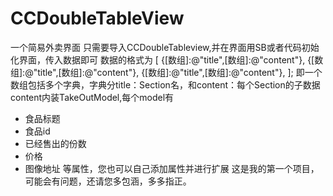 # CCDoubleTableView
一个简易外卖界面
只需要导入CCDoubleTableview,并在界面用SB或者代码初始化界面，传入数据即可
数据的格式为
  [
  {[数组]:@"title",[数组]:@"content"},
  {[数组]:@"title",[数组]:@"content"},
  {[数组]:@"title",[数组]:@"content"},
  ];
    即一个数组包括多个字典，字典分title：Section名，和content：每个Section的子数据
    content内装TakeOutModel,每个model有
 * 食品标题
 * 食品id
 * 已经售出的份数
 * 价格
 * 图像地址
    等属性，您也可以自己添加属性并进行扩展
    这是我的第一个项目，可能会有问题，还请您多包涵，多多指正。
